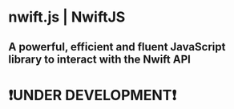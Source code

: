 # nwift.js | NwiftJS
## A powerful, efficient and fluent JavaScript library to interact with the Nwift API

# ❗UNDER DEVELOPMENT❗
